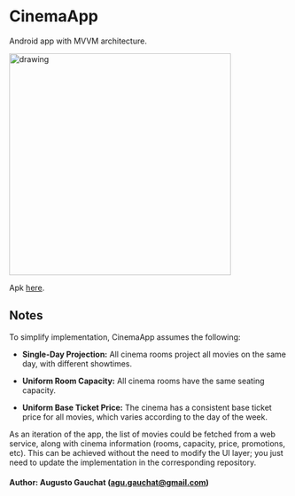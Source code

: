 # CinemaApp

Android app with MVVM architecture.

<img src="https://github.com/agugauchat/cinemaApp/assets/18156523/818360e9-281a-43d6-afdf-71f5c0004ad7" alt="drawing" width="400"/>


Apk [here](https://drive.google.com/file/d/1VZlNK_MQ1GC8KLsclAP_b-V2IPL7LKtb/view?usp=sharing).

## Notes

To simplify implementation, CinemaApp assumes the following:

- **Single-Day Projection:** All cinema rooms project all movies on the same day, with different showtimes.

- **Uniform Room Capacity:** All cinema rooms have the same seating capacity.

- **Uniform Base Ticket Price:** The cinema has a consistent base ticket price for all movies, which varies according to the day of the week.

As an iteration of the app,  the list of movies could be fetched from a web service, along with cinema information (rooms, capacity, price, promotions, etc).
This can be achieved without the need to modify the UI layer; you just need to update the implementation in the corresponding repository.


#### **Author:** Augusto Gauchat (agu.gauchat@gmail.com)
